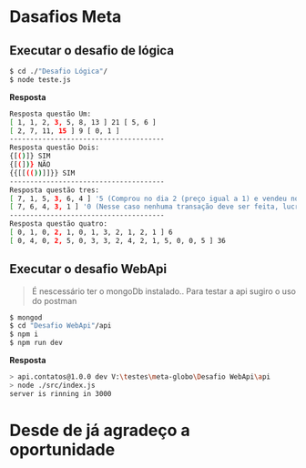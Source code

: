 # Dasafios Meta

## Executar o desafio de lógica
```sh
$ cd ./"Desafio Lógica"/
$ node teste.js
```
**Resposta**
```sh
Resposta questão Um:
[ 1, 1, 2, 3, 5, 8, 13 ] 21 [ 5, 6 ]
[ 2, 7, 11, 15 ] 9 [ 0, 1 ]
--------------------------------------
Resposta questão Dois:
{[()]} SIM
{[(])} NÃO
{{[[(())]]}} SIM
--------------------------------------
Resposta questão tres:
[ 7, 1, 5, 3, 6, 4 ] '5 (Comprou no dia 2 (preço igual a 1) e vendeu no dia 5 (preço igual a 6), lucro foi de 6 – 1 = 5'  
[ 7, 6, 4, 3, 1 ] '0 (Nesse caso nenhuma transação deve ser feita, lucro máximo igual a 0 )'
--------------------------------------
Resposta questão quatro:
[ 0, 1, 0, 2, 1, 0, 1, 3, 2, 1, 2, 1 ] 6
[ 0, 4, 0, 2, 5, 0, 3, 3, 2, 4, 2, 1, 5, 0, 0, 5 ] 36
```

## Executar o desafio WebApi
> É nescessário ter o mongoDb instalado..
> Para testar a api sugiro o uso do postman
```sh
$ mongod
$ cd "Desafio WebApi"/api
$ npm i
$ npm run dev
```
**Resposta**
```sh
> api.contatos@1.0.0 dev V:\testes\meta-globo\Desafio WebApi\api
> node ./src/index.js
server is rinning in 3000
```

# Desde de já agradeço a oportunidade